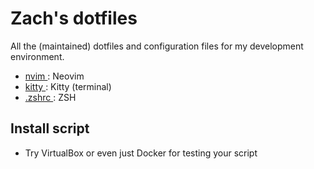 # Zach's dotfiles

All the (maintained) dotfiles and configuration files for my development
environment.

- [ nvim ](https://github.com/zachy-ho/dotfiles/tree/master/nvim): Neovim
- [ kitty ](https://github.com/zachy-ho/dotfiles/tree/master/kitty): Kitty (terminal)
- [ .zshrc ](https://github.com/zachy-ho/dotfiles/blob/master/.zshrc): ZSH

## Install script
- Try VirtualBox or even just Docker for testing your script
